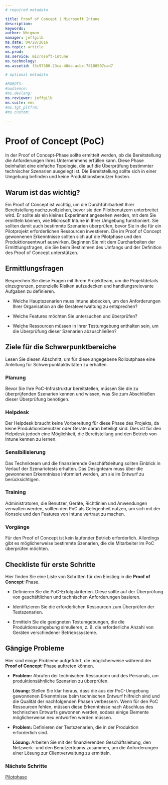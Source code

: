 ```yaml
---
# required metadata

title: Proof of Concept | Microsoft Intune
description:
keywords:
author: Nbigman
manager: jeffgilb
ms.date: 04/28/2016
ms.topic: article
ms.prod:
ms.service: microsoft-intune
ms.technology:
ms.assetid: f3c97380-23ca-40da-acbc-78108507cad7

# optional metadata

#ROBOTS:
#audience:
#ms.devlang:
ms.reviewer: jeffgilb
ms.suite: ems
#ms.tgt_pltfrm:
#ms.custom:

---
```


# Proof of Concept (PoC)
In der Proof of Concept-Phase sollte ermittelt werden, ob die Bereitstellung die Anforderungen Ihres Unternehmens erfüllen kann. Diese Phase beinhaltet eine einfache Topologie, die auf die Überprüfung bestimmter technischer Szenarien ausgelegt ist.  Die Bereitstellung sollte sich in einer Umgebung befinden und keine Produktionsbenutzer hosten.

## Warum ist das wichtig?
Ein Proof of Concept ist wichtig, um die Durchführbarkeit Ihrer Bereitstellung nachzuvollziehen, bevor sie den Pilotbenutzern unterbreitet wird. Er sollte als ein kleines Experiment angesehen werden, mit dem Sie ermitteln können, wie Microsoft Intune in Ihrer Umgebung funktioniert. Sie sollten damit auch bestimmte Szenarien überprüfen, bevor Sie in die für ein Pilotprojekt erforderlichen Ressourcen investieren. Die im Proof of Concept gewonnenen Erkenntnisse sollten sich auf die Pilotphase und den Produktionsentwurf auswirken.
Beginnen Sie mit dem Durcharbeiten der Ermittlungsfragen, die Sie beim Bestimmen des Umfangs und der Definition des Proof of Concept unterstützen.

## Ermittlungsfragen
Besprechen Sie diese Fragen mit Ihrem Projektteam, um die Projektdetails einzugrenzen, potenzielle Risiken aufzudecken und handlungsrelevante Aufgaben zu definieren.

-   Welche Hauptszenarien muss Intune abdecken, um den Anforderungen Ihrer Organisation an die Geräteverwaltung zu entsprechen?

-   Welche Features möchten Sie untersuchen und überprüfen?

-   Welche Ressourcen müssen in Ihrer Testumgebung enthalten sein, um die Überprüfung dieser Szenarien abzuschließen?

## Ziele für die Schwerpunktbereiche
Lesen Sie diesen Abschnitt, um für diese angegebene Rolloutphase eine Anleitung für Schwerpunktaktivitäten zu erhalten.

### Planung
Bevor Sie Ihre PoC-Infrastruktur bereitstellen, müssen Sie die zu überprüfenden Szenarien kennen und wissen, was Sie zum Abschließen dieser Überprüfung benötigen.

### Helpdesk
Der Helpdesk braucht keine Vorbereitung für diese Phase des Projekts, da keine Produktionsbenutzer oder Geräte daran beteiligt sind. Dies ist für den Helpdesk jedoch eine Möglichkeit, die Bereitstellung und den Betrieb von Intune kennen zu lernen.

### Sensibilisierung
Das Technikteam und die finanzierende Geschäftsleitung sollten Einblick in Verlauf der Szenariotests erhalten. Das Designteam muss über die gewonnenen Erkenntnisse informiert werden, um sie im Entwurf zu berücksichtigen.

### Training
Administratoren, die Benutzer, Geräte, Richtlinien und Anwendungen verwalten werden, sollten den PoC als Gelegenheit nutzen, um sich mit der Konsole und den Features von Intune vertraut zu machen.

### Vorgänge
Für den Proof of Concept ist kein laufender Betrieb erforderlich. Allerdings gibt es möglicherweise bestimmte Szenarien, die die Mitarbeiter im PoC überprüfen möchten.

## Checkliste für erste Schritte
Hier finden Sie eine Liste von Schritten für den Einstieg in die **Proof of Concept**-Phase.

-   Definieren Sie die PoC-Erfolgskriterien. Diese sollte auf der Überprüfung von geschäftlichen und technischen Anforderungen basieren.

-   Identifizieren Sie die erforderlichen Ressourcen zum Überprüfen der Testszenarien.

-   Ermitteln Sie die geeigneten Testumgebungen, die die Produktionsumgebung simulieren, z. B. die erforderliche Anzahl von Geräten verschiedener Betriebssysteme.

## Gängige Probleme
Hier sind einige Probleme aufgeführt, die möglicherweise während der **Proof of Concept**-Phase auftreten können.

-   **Problem:** Abrufen der technischen Ressourcen und des Personals, um produktionsähnliche Szenarien zu überprüfen.

    **Lösung:** Stellen Sie klar heraus, dass die aus der PoC-Umgebung gewonnenen Erkenntnisse beim technischen Entwurf hilfreich sind und die Qualität der nachfolgenden Phasen verbessern. Wenn für den PoC Ressourcen fehlen, müssen diese Erkenntnisse nach Abschluss des technischen Entwurfs gewonnen werden, sodass einige Elemente möglicherweise neu entworfen werden müssen.

-   **Problem:** Definieren der Testszenarien, die in der Produktion erforderlich sind.

    **Lösung:** Arbeiten Sie mit der finanzierenden Geschäftsleitung, den Netzwerk- und den Benutzerteams zusammen, um die Anforderungen einer Lösung zur Clientverwaltung zu ermitteln.

### Nächste Schritte
[Pilotphase](pilot.md)


<!--HONumber=May16_HO1-->


